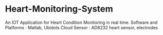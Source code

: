 # Heart-Monitoring-System
An IOT Application for Heart Condition Monitoring in real time.
Software and Platforms : Matlab, Ubidots Cloud
Sensor : AD8232 heart sensor, electrodes
